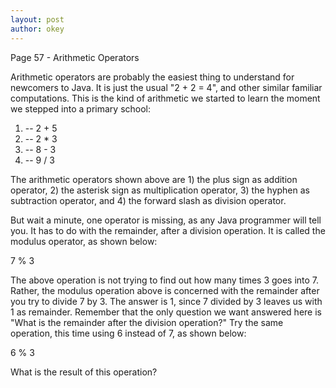 ```yaml
---
layout: post
author: okey
---
```

Page 57 - Arithmetic Operators

Arithmetic operators are probably the easiest thing to understand for newcomers to Java.
It is just the usual "2 + 2 = 4", and other similar familiar computations. This is the 
kind of arithmetic we started to learn the moment we stepped into a primary school:

1. -- 2 + 5
2. -- 2 * 3
3. -- 8 - 3 
4. -- 9 / 3 

The arithmetic operators shown above are 1) the plus sign as addition operator, 2)
the asterisk sign as multiplication operator, 3) the hyphen as subtraction operator, 
and 4) the forward slash as division operator.

But wait a minute, one operator is missing, as any Java programmer will tell you. It has 
to do with the remainder, after a division operation. It is called the modulus operator, 
as shown below:

7 % 3 

The above operation is not trying to find out how many times 3 goes into 7. Rather, the 
modulus operation above is concerned with the remainder after you try to divide 7 by 3.
The answer is 1, since 7 divided by 3 leaves us with 1 as remainder. Remember that the only
question we want answered here is "What is the remainder after the division operation?" Try 
the same operation, this time using 6 instead of 7, as shown below:

6 % 3 

What is the result of this operation?


